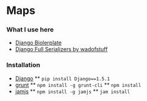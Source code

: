 Maps
====

### What I use here

* [Django Biolerplate](https://github.com/martinogden/django-boilerplate)
* [Django Full Serializers by wadofstuff](https://code.google.com/p/wadofstuff/wiki/DjangoFullSerializers)

### Installation

* [Django](https://www.djangoproject.com/download/)
** `pip install Django==1.5.1`
* [grunt](http://gruntjs.com/getting-started)
** `npm install -g grunt-cli`
** `npm install`
* [jamjs](http://jamjs.org)
** `npm install -g jamjs`
** `jam install`